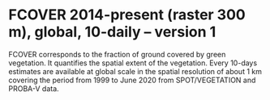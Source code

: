 #  FCOVER 2014-present (raster 300 m), global, 10-daily – version 1

FCOVER corresponds to the fraction of ground covered by green vegetation. It quantifies the spatial extent of the vegetation. Every 10-days estimates are available at global scale in the spatial resolution of about 1 km covering the period from 1999 to June 2020 from SPOT/VEGETATION and PROBA-V data.
